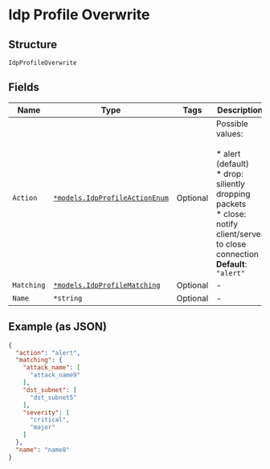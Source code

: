 
# Idp Profile Overwrite

## Structure

`IdpProfileOverwrite`

## Fields

| Name | Type | Tags | Description |
|  --- | --- | --- | --- |
| `Action` | [`*models.IdpProfileActionEnum`](../../doc/models/idp-profile-action-enum.md) | Optional | Possible values:<br><br>* alert (default)<br>* drop: siliently dropping packets<br>* close: notify client/server to close connection<br>**Default**: `"alert"` |
| `Matching` | [`*models.IdpProfileMatching`](../../doc/models/idp-profile-matching.md) | Optional | - |
| `Name` | `*string` | Optional | - |

## Example (as JSON)

```json
{
  "action": "alert",
  "matching": {
    "attack_name": [
      "attack_name9"
    ],
    "dst_subnet": [
      "dst_subnet5"
    ],
    "severity": [
      "critical",
      "major"
    ]
  },
  "name": "name8"
}
```

